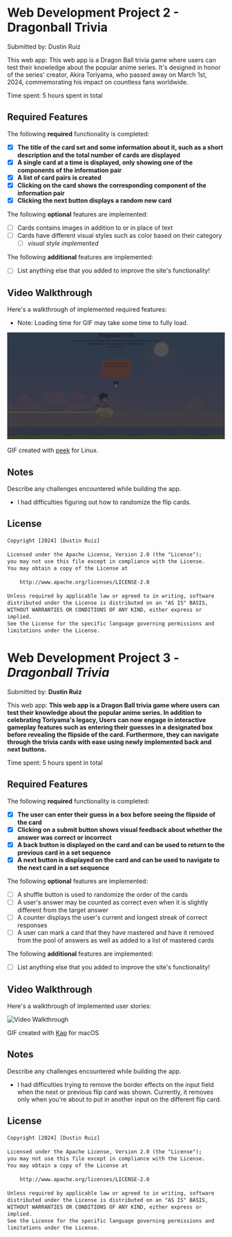 # Web Development Project 2 - Dragonball Trivia

Submitted by: Dustin Ruiz

This web app: This web app is a Dragon Ball trivia game where users can test their knowledge about the popular anime series. It's designed in honor of the series' creator, Akira Toriyama, who passed away on March 1st, 2024, commemorating his impact on countless fans worldwide.

Time spent: 5 hours spent in total

## Required Features

The following **required** functionality is completed:

- [x] **The title of the card set and some information about it, such as a short description and the total number of cards are displayed**
- [x] **A single card at a time is displayed, only showing one of the components of the information pair**
- [x] **A list of card pairs is created**
- [x] **Clicking on the card shows the corresponding component of the information pair**
- [x] **Clicking the next button displays a random new card**

The following **optional** features are implemented:

- [ ] Cards contains images in addition to or in place of text
- [ ] Cards have different visual styles such as color based on their category
  - [ ] *visual style implemented*

The following **additional** features are implemented:

* [ ] List anything else that you added to improve the site's functionality!

## Video Walkthrough

Here's a walkthrough of implemented required features:
- Note: Loading time for GIF may take some time to fully load.

<img src='public/DBTrivia.gif' title='Video Walkthrough' width='' alt='Video Walkthrough' />

GIF created with [peek](https://github.com/phw/peek) for Linux.

## Notes

Describe any challenges encountered while building the app.
- I had difficulties figuring out how to randomize the flip cards.

## License

    Copyright [2024] [Dustin Ruiz]

    Licensed under the Apache License, Version 2.0 (the "License");
    you may not use this file except in compliance with the License.
    You may obtain a copy of the License at

        http://www.apache.org/licenses/LICENSE-2.0

    Unless required by applicable law or agreed to in writing, software
    distributed under the License is distributed on an "AS IS" BASIS,
    WITHOUT WARRANTIES OR CONDITIONS OF ANY KIND, either express or implied.
    See the License for the specific language governing permissions and
    limitations under the License.

# Web Development Project 3 - *Dragonball Trivia*

Submitted by: **Dustin Ruiz**

This web app: **This web app is a Dragon Ball trivia game where users can test their knowledge about the popular anime series. In addition to celebrating Toriyama's legacy, Users can now engage in interactive gameplay features such as entering their guesses in a designated box before revealing the flipside of the card. Furthermore, they can navigate through the trivia cards with ease using newly implemented back and next buttons.**

Time spent: 5 hours spent in total

## Required Features

The following **required** functionality is completed:

- [x] **The user can enter their guess in a box before seeing the flipside of the card**
- [x] **Clicking on a submit button shows visual feedback about whether the answer was correct or incorrect**
- [x] **A back button is displayed on the card and can be used to return to the previous card in a set sequence**
- [x] **A next button is displayed on the card and can be used to navigate to the next card in a set sequence**

The following **optional** features are implemented:

- [ ] A shuffle button is used to randomize the order of the cards
- [ ] A user's answer may be counted as correct even when it is slightly different from the target answer
- [ ] A counter displays the user's current and longest streak of correct responses
- [ ] A user can mark a card that they have mastered and have it removed from the pool of answers as well as added to a list of mastered cards

The following **additional** features are implemented:

* [ ] List anything else that you added to improve the site's functionality!

## Video Walkthrough

Here's a walkthrough of implemented user stories:

<img src='public/DBQuiz.gif' title='Video Walkthrough' width='' alt='Video Walkthrough' />

<!-- Replace this with whatever GIF tool you used! -->
GIF created with [Kap](https://getkap.co/) for macOS

## Notes

Describe any challenges encountered while building the app.
- I had difficulties trying to remove the border effects on the input field when the next or previous flip card was shown. Currently, it removes only when you're about to put in another input on the different flip card.

## License

    Copyright [2024] [Dustin Ruiz]

    Licensed under the Apache License, Version 2.0 (the "License");
    you may not use this file except in compliance with the License.
    You may obtain a copy of the License at

        http://www.apache.org/licenses/LICENSE-2.0

    Unless required by applicable law or agreed to in writing, software
    distributed under the License is distributed on an "AS IS" BASIS,
    WITHOUT WARRANTIES OR CONDITIONS OF ANY KIND, either express or implied.
    See the License for the specific language governing permissions and
    limitations under the License.